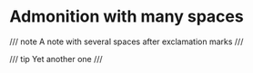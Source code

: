 # Admonition with many spaces

/// note
A note with several spaces after exclamation marks
///

/// tip
Yet another one
///
